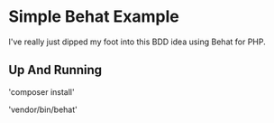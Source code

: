 # Simple Behat Example

I've really just dipped my foot into this BDD idea using Behat for PHP.

## Up And Running

'composer install'

'vendor/bin/behat'

